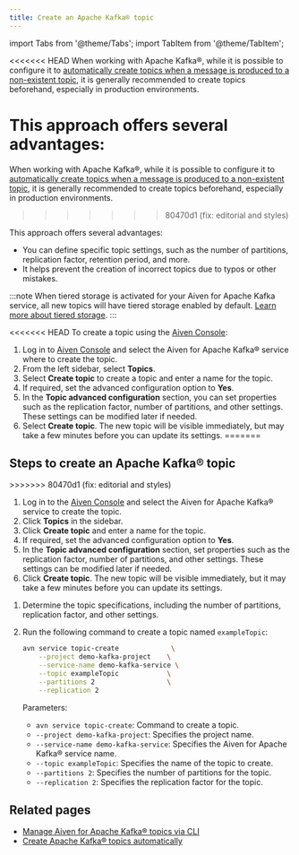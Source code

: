 ```yaml
---
title: Create an Apache Kafka® topic
---
```

import Tabs from '@theme/Tabs';
import TabItem from '@theme/TabItem';

<<<<<<< HEAD
When working with Apache Kafka®, while it is possible to configure it to [automatically create topics when a message is produced to a non-existent topic](/docs/products/kafka/howto/create-topics-automatically), it is generally recommended to create topics beforehand, especially in production environments.

This approach offers several advantages:
=======
When working with Apache Kafka®, while it is possible to configure it to [automatically create topics when a message is produced to a non-existent topic](create-topics-automatically), it is generally recommended to create topics beforehand,
especially in production environments.
>>>>>>> 80470d1 (fix: editorial and styles)

This approach offers several advantages:

- You can define specific topic settings, such as the number of partitions,
  replication factor, retention period, and more.
- It helps prevent the creation of incorrect topics due to typos or
    other mistakes.

:::note
When tiered storage is activated for your Aiven for Apache Kafka service, all new topics
will have tiered storage enabled by default.
[Learn more about tiered storage](/docs/products/kafka/concepts/kafka-tiered-storage).
:::

<<<<<<< HEAD
To create a topic using the [Aiven
Console](https://console.aiven.io/):

1.  Log in to [Aiven Console](https://console.aiven.io/) and select the
    Aiven for Apache Kafka® service where to create the topic.
1.  From the left sidebar, select **Topics**.
1.  Select **Create topic** to create a topic and enter a name for
    the topic.
1.  If required, set the advanced configuration option to **Yes**.
1.  In the **Topic advanced configuration** section, you can set
    properties such as the replication factor, number of partitions, and
    other settings. These settings can be modified later if needed.
1.  Select **Create topic**. The new topic will be visible immediately,
    but may take a few minutes before you can update its settings.
=======
## Steps to create an Apache Kafka® topic

<Tabs groupId="setup">
<TabItem value="Console" label="Console" default>
>>>>>>> 80470d1 (fix: editorial and styles)

1. Log in to the [Aiven Console](https://console.aiven.io/) and select the Aiven for
   Apache Kafka® service to create the topic.
1. Click **Topics** in the sidebar.
1. Click **Create topic** and enter a name for the topic.
1. If required, set the advanced configuration option to **Yes**.
1. In the **Topic advanced configuration** section, set properties such as the
   replication factor, number of partitions, and other settings. These settings can be
   modified later if needed.
1. Click **Create topic**. The new topic will be visible immediately, but it may take a
   few minutes before you can update its settings.

</TabItem>
<TabItem value="CLI" label="CLI">

1. Determine the topic specifications, including the number of partitions,
   replication factor, and other settings.

1. Run the following command to create a topic named `exampleTopic`:

   ```bash
   avn service topic-create             \
       --project demo-kafka-project    \
       --service-name demo-kafka-service \
       --topic exampleTopic            \
       --partitions 2                  \
       --replication 2
   ```

   Parameters:

   - `avn service topic-create`: Command to create a topic.
   - `--project demo-kafka-project`: Specifies the project name.
   - `--service-name demo-kafka-service`: Specifies the Aiven for Apache Kafka® service name.
   - `--topic exampleTopic`: Specifies the name of the topic to create.
   - `--partitions 2`: Specifies the number of partitions for the topic.
   - `--replication 2`: Specifies the replication factor for the topic.

</TabItem>
</Tabs>

## Related pages

- [Manage Aiven for Apache Kafka® topics via CLI](/docs/tools/cli/service/topic#avn_cli_service_topic_create)
- [Create Apache Kafka® topics automatically](/docs/products/kafka/howto/create-topics-automatically)
